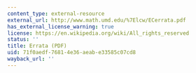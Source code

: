 ```yaml
---
content_type: external-resource
external_url: http://www.math.umd.edu/%7Elcw/ECerrata.pdf
has_external_license_warning: true
license: https://en.wikipedia.org/wiki/All_rights_reserved
status: ''
title: Errata (PDF)
uid: 71f0aedf-7681-4e36-aeab-e33585c07cd8
wayback_url: ''
---
```

